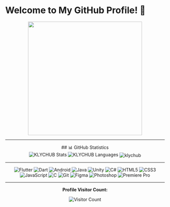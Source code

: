 <div align="center"></div>

# Welcome to My GitHub Profile! 👋

<div align="center">
  <img src="https://media2.giphy.com/media/v1.Y2lkPTc5MGI3NjExZDRkYmt0OW1hdWU0NXRoY2w4YWN2M2J1aGZlbzIydnVqbnk5bTN0NyZlcD12MV9pbnRlcm5hbF9naWZfYnlfaWQmY3Q9Zw/NytMLKyiaIh6VH9SPm/giphy.gif" height="360">
</div>

---

<div align="center">## 📊 GitHub Statistics</div>

<div align="center">
  <img src="https://github-readme-stats.vercel.app/api?username=KLYCHUB&show_icons=true&locale=en&hide=contribs,issues&theme=github_dark&hide_border=true" alt="KLYCHUB Stats">
  <img src="https://github-readme-stats.vercel.app/api/top-langs?username=KLYCHUB&show_icons=true&locale=en&layout=compact&theme=github_dark&hide_border=true" alt="KLYCHUB Languages">
  <img align="center" src="https://github-readme-streak-stats.herokuapp.com/?user=klychub&theme=github_dark&hide_border=true" alt="klychub" />
</div>

---

</div>

<div align="center">
  <img src="https://img.shields.io/badge/-Flutter-333333?style=flat&logo=flutter" alt="Flutter" />
  <img src="https://img.shields.io/badge/-Dart-333333?style=flat&logo=dart" alt="Dart" />
  <img src="https://img.shields.io/badge/-Android-333333?style=flat&logo=android" alt="Android" />
  <img src="https://img.shields.io/badge/-Java-333333?style=flat&logo=java&logoColor=white" alt="Java" />
  <img src="https://img.shields.io/badge/-Unity-333333?style=flat&logo=unity" alt="Unity" />
  <img src="https://img.shields.io/badge/-C%23-333333?style=flat&logo=c-sharp&logoColor=white" alt="C#" />
  <img src="https://img.shields.io/badge/-HTML5-333333?style=flat&logo=html5" alt="HTML5" />
  <img src="https://img.shields.io/badge/-CSS3-333333?style=flat&logo=css3" alt="CSS3" />
  <img src="https://img.shields.io/badge/-JavaScript-333333?style=flat&logo=javascript" alt="JavaScript" />
  <img src="https://img.shields.io/badge/-C-333333?style=flat&logo=c" alt="C" />
  <img src="https://img.shields.io/badge/-Git-333333?style=flat&logo=git" alt="Git" />
  <img src="https://img.shields.io/badge/-Figma-333333?style=flat&logo=figma" alt="Figma" />
  <img src="https://img.shields.io/badge/-Photoshop-333333?style=flat&logo=adobe-photoshop" alt="Photoshop" />
  <img src="https://img.shields.io/badge/-Premiere Pro-333333?style=flat&logo=adobe-premiere-pro" alt="Premiere Pro" />
</div>

---

<div align="center">
  
**Profile Visitor Count:**
  
![Visitor Count](https://komarev.com/ghpvc/?username=KLYCHUB&style=flat&color=blue)
  
</div>
